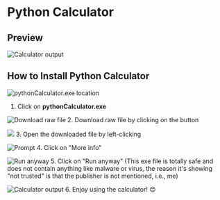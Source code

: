 # Python Calculator

## Preview
![Calculator output](https://github.com/hasnaintech/pythonCalculator.py/assets/63296513/194b3396-0d90-4910-9bb5-0db57be5f267)

## How to Install Python Calculator
![pythonCalculator.exe location](https://github.com/hasnaintech/pythonCalculator.py/assets/63296513/67500f55-343f-4008-9022-6c46e1709168)
1. Click on **pythonCalculator.exe**
   
![Download raw file](https://github.com/hasnaintech/pythonCalculator.py/assets/63296513/32b653f0-ee8e-4124-abfb-40eee161c38e)
2. Download raw file by clicking on the button
   
![](https://github.com/hasnaintech/pythonCalculator.py/assets/63296513/0de6035f-0049-48af-a0b2-b4e2e7b25e4f)
3. Open the downloaded file by left-clicking

![Prompt](https://github.com/hasnaintech/pythonCalculator.py/assets/63296513/c2cd4dab-c5e9-4bc2-ae4d-b536ccd3b3d0)
4. Click on "More info"

![Run anyway](https://github.com/hasnaintech/pythonCalculator.py/assets/63296513/efea54b0-7c7b-43a3-8839-6422bd0be323)
5. Click on "Run anyway" (This exe file is totally safe and does not contain anything like malware or virus, the reason it's showing "not trusted" is that the publisher is not mentioned, i.e., me)

![Calculator output](https://github.com/hasnaintech/pythonCalculator.py/assets/63296513/194b3396-0d90-4910-9bb5-0db57be5f267)
6. Enjoy using the calculator! 😊
